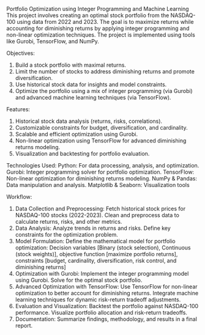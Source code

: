 Portfolio Optimization using Integer Programming and Machine Learning
This project involves creating an optimal stock portfolio from the NASDAQ-100 using data from 2022 and 2023. 
The goal is to maximize returns while accounting for diminishing returns by applying integer programming and non-linear optimization techniques. 
The project is implemented using tools like Gurobi, TensorFlow, and NumPy.

Objectives:
1. Build a stock portfolio with maximal returns.
2. Limit the number of stocks to address diminishing returns and promote diversification.
3. Use historical stock data for insights and model constraints.
4. Optimize the portfolio using a mix of integer programming (via Gurobi) and advanced machine learning techniques (via TensorFlow).


Features:
1. Historical stock data analysis (returns, risks, correlations).
2. Customizable constraints for budget, diversification, and cardinality.
3. Scalable and efficient optimization using Gurobi.
4. Non-linear optimization using TensorFlow for advanced diminishing returns modeling.
5. Visualization and backtesting for portfolio evaluation.


Technologies Used:
Python: For data processing, analysis, and optimization.
Gurobi: Integer programming solver for portfolio optimization.
TensorFlow: Non-linear optimization for diminishing returns modeling.
NumPy & Pandas: Data manipulation and analysis.
Matplotlib & Seaborn: Visualization tools


Workflow:
1. Data Collection and Preprocessing: Fetch historical stock prices for NASDAQ-100 stocks (2022-2023). Clean and preprocess data to calculate returns, risks, and other metrics.
2. Data Analysis: Analyze trends in returns and risks. Define key constraints for the optimization problem.
3. Model Formulation: Define the mathematical model for portfolio optimization: Decision variables [Binary (stock selection), Continuous (stock weights)], objective function [maximize portfolio returns],
   constraints [budget, cardinality, diversification, risk control, and diminishing returns]
5. Optimization with Gurobi: Implement the integer programming model using Gurobi. Solve for the optimal stock portfolio.
6. Advanced Optimization with TensorFlow: Use TensorFlow for non-linear optimization to better account for diminishing returns. Integrate machine learning techniques for dynamic risk-return tradeoff adjustments.
7. Evaluation and Visualization: Backtest the portfolio against NASDAQ-100 performance. Visualize portfolio allocation and risk-return tradeoffs.
8. Documentation: Summarize findings, methodology, and results in a final report.
